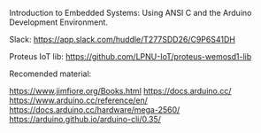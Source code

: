 Introduction to Embedded Systems: Using ANSI C and the Arduino Development Environment. 

Slack: https://app.slack.com/huddle/T277SDD26/C9P6S41DH

Proteus IoT lib:
https://github.com/LPNU-IoT/proteus-wemosd1-lib

Recomended material:

https://www.jimfiore.org/Books.html
https://docs.arduino.cc/
https://www.arduino.cc/reference/en/
https://docs.arduino.cc/hardware/mega-2560/
https://arduino.github.io/arduino-cli/0.35/
